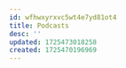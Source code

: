 ```yaml
---
id: wfhwxyrxvc5wt4e7yd81ot4
title: Podcasts
desc: ''
updated: 1725473018258
created: 1725470196969
---
```

